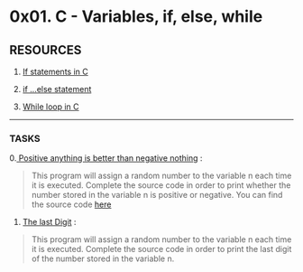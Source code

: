 # 0x01. C - Variables, if, else, while

## RESOURCES
1. [If statements in C](https://intranet.alxswe.com/rltoken/usvxrTB3ko5kGTq48p5fSA)

2. [if ...else statement](https://intranet.alxswe.com/rltoken/CU6mSX1qdZKOhDEgmToUGA)

3. [While loop in C](https://intranet.alxswe.com/rltoken/mwx2_bj3gIFEgCqdwdTp4w)
----
### TASKS

0.[ Positive anything is better than negative nothing](https://github.com/washucode/alx-low_level_programming/blob/master/0x01-variables_if_else_while/0-positive_or_negative.c) :
> This program will assign a random number to the variable n each time it is executed. Complete the source code in order to print whether the number stored in the variable n is positive or negative.
> You can find the source code [here](https://intranet.alxswe.com/rltoken/rrqNDWjrCWdARnWFLPExPw)

1. [The last Digit](https://github.com/washucode/alx-low_level_programming/blob/master/0x01-variables_if_else_while/1-last_digit.c) :
>This program will assign a random number to the variable n each time it is executed. Complete the source code in order to print the last digit of the number stored in the variable n.




